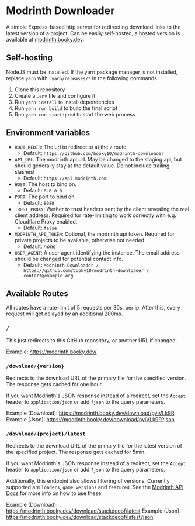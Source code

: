 # Modrinth Downloader

A simple Express-based http server for redirecting download links to the latest version of a project.
Can be easily self-hosted, a hosted version is available at [modrinth.booky.dev](https://modrinth.booky.dev/).

## Self-hosting

NodeJS must be installed. If the yarn package manager is not installed, replace `yarn` with `.yarn/releases/*` in the following commands.

1. Clone this repository
2. Create a `.env` file and configure it
3. Run `yarn install` to install dependencies
4. Run `yarn run build` to build the final script
5. Run `yarn run start:prod` to start the web process

## Environment variables

- `ROOT_REDIR`: The url to redirect to at the `/` route
  - Default: `https://github.com/booky10/modrinth-downloader`
- `API_URL`: The modrinth api url. May be changed to the staging api, but should generally stay at the default value. Do not include trailing slashes!
  - Default: `https://api.modrinth.com`
- `HOST`: The host to bind on.
  - Default: `0.0.0.0`
- `PORT`: The port to bind on.
  - Default: `8080`
- `TRUST_PROXY`: Wether to trust headers sent by the client revealing the real client address. Required for rate-limiting to work correctly with e.g. Cloudflare Proxy enabled.
  - Default: `false`
- `MODRINTH_API_TOKEN`: Optional, the modrinth api token. Required for private projects to be available, otherwise not needed.
  - Default: _none_
- `USER_AGENT`: A user agent identifying the instance. The email address should be changed for potential contact info.
  - Default: `Modrinth Downloader / https://github.com/booky10/modrinth-downloader / contact@example.org`

## Available Routes

All routes have a rate-limit of 5 requests per 30s, per ip. After this, every request will get delayed by an additional 200ms.

### `/`

This just redirects to this GitHub repository, or another URL if changed.

Example: https://modrinth.booky.dev/

### `/download/{version}`

Redirects to the download URL of the primary file for the specified version. The response gets cached for one hour.

If you want Modrinth's JSON response instead of a redirect, set the `Accept` header to `application/json` or add `?json` to the query parameters.

Example (Download): https://modrinth.booky.dev/download/pyiVLk9R
Example (Json): https://modrinth.booky.dev/download/pyiVLk9R?json

### `/download/{project}/latest`

Redirects to the download URL of the primary file for the latest version of the specified project. The response gets cached for 5min.

If you want Modrinth's JSON response instead of a redirect, set the `Accept` header to `application/json` or add `?json` to the query parameters.

Additionally, this endpoint also allows filtering of versions. Currently supported are `loaders`, `game_versions` and `featured`. See the [Modrinth API Docs](https://docs.modrinth.com/#tag/versions/operation/getProjectVersions) for more info on how to use these.

Example (Download): https://modrinth.booky.dev/download/stackdeobf/latest
Example (Json): https://modrinth.booky.dev/download/stackdeobf/latest?json
